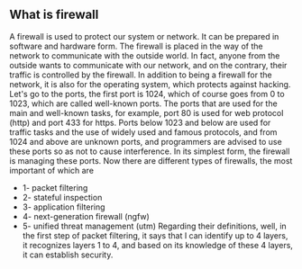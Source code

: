 ## What is firewall
A firewall is used to protect our system or network. It can be prepared in software and hardware form. The firewall is placed in the way of the network to communicate with the outside world. In fact, anyone from the outside wants to communicate with our network, and on the contrary, their traffic is controlled by the firewall. In addition to being a firewall for the network, it is also for the operating system, which protects against hacking. Let's go to the ports, the first port is 1024, which of course goes from 0 to 1023, which are called well-known ports. The ports that are used for the main and well-known tasks, for example, port 80 is used for web protocol (http) and port 433 for https. Ports below 1023 and below are used for traffic tasks and the use of widely used and famous protocols, and from 1024 and above are unknown ports, and programmers are advised to use these ports so as not to cause interference. In its simplest form, the firewall is managing these ports. Now there are different types of firewalls, the most important of which are 
* 1- packet filtering 
* 2- stateful inspection 
* 3- application filtering 
* 4- next-generation firewall (ngfw) 
* 5- unified threat management (utm) Regarding their definitions, well, in the first step of packet filtering, it says that I can identify up to 4 layers, it recognizes layers 1 to 4, and based on its knowledge of these 4 layers, it can establish security.
